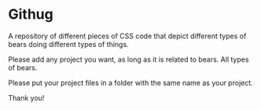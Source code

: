 # Githug
A repository of different pieces of CSS code that depict different types of bears doing different types of things.

Please add any project you want, as long as it is related to bears.
All types of bears.

Please put your project files in a folder with the same name as your project.

Thank you!

